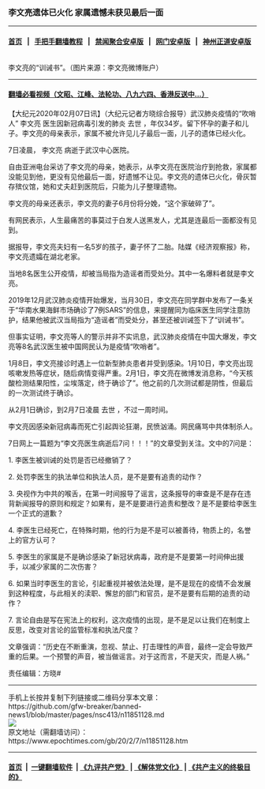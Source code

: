 ### 李文亮遗体已火化 家属遗憾未获见最后一面
------------------------

#### [首页](https://github.com/gfw-breaker/banned-news1/blob/master/README.md) &nbsp;&nbsp;|&nbsp;&nbsp; [手把手翻墙教程](https://github.com/gfw-breaker/guides/wiki) &nbsp;&nbsp;|&nbsp;&nbsp; [禁闻聚合安卓版](https://github.com/gfw-breaker/bn-android) &nbsp;&nbsp;|&nbsp;&nbsp; [网门安卓版](https://github.com/oGate2/oGate) &nbsp;&nbsp;|&nbsp;&nbsp; [神州正道安卓版](https://github.com/SzzdOgate/update) 



<div><img alt="" class="aligncenter wp-post-image" src="https://i.epochtimes.com/assets/uploads/2020/02/110757353_wuhandocletter2-304x400.jpg"/>
<div class="red16 caption">
 <p>
  李文亮的“训诫书”。（图片来源：李文亮微博账户）
 </p>
</div>
</div><hr/>

#### [翻墙必看视频（文昭、江峰、法轮功、八九六四、香港反送中...）](http://167.172.214.107/home.html)

<div><p>
 【大纪元2020年02月07日讯】（大纪元记者方晓综合报导）武汉肺炎疫情的“吹哨人”
 <ok href="https://www.epochtimes.com/gb/tag/%E6%9D%8E%E6%96%87%E4%BA%AE.html">
  李文亮
 </ok>
 医生因新冠病毒引发的肺炎
 <ok href="https://www.epochtimes.com/gb/tag/%E5%8E%BB%E4%B8%96.html">
  去世
 </ok>
 ，年仅34岁。留下怀孕的妻子和儿子。李文亮的母亲表示，家属不被允许见儿子最后一面，儿子的遗体已经火化。
</p>
<p>
 7日凌晨，
 <ok href="https://www.epochtimes.com/gb/tag/%E6%9D%8E%E6%96%87%E4%BA%AE.html">
  李文亮
 </ok>
 病逝于武汉中心医院。
</p>
<p>
 自由亚洲电台采访了李文亮的母亲，她表示，从李文亮在医院治疗到抢救，家属都没能见到他，更没有见他最后一面，好遗憾不让见。李文亮的遗体已火化，骨灰暂存殡仪馆，她和丈夫赶到医院后，只能为儿子整理遗物。
</p>
<p>
 李文亮的母亲还表示，李文亮的妻子6月份将分娩，“这个家破碎了”。
</p>
<p>
 有网民表示，人生最痛苦的事莫过于白发人送黑发人，尤其是连最后一面都没有见到。
</p>
<p>
 据报导，李文亮夫妇有一名5岁的孩子，妻子怀了二胎。陆媒《经济观察报》称，李文亮遗孀在湖北老家。
</p>
<p>
 当地8名医生公开疫情，却被当局指为造谣者而受处分。其中一名爆料者就是李文亮。
</p>
<p>
 2019年12月武汉肺炎疫情开始爆发，当月30日，李文亮在同学群中发布了一条关于“华南水果海鲜市场确诊了7例SARS”的信息，来提醒同为临床医生同学注意防护，结果他被武汉当局指为“造谣者”而受处分，甚至还被训诫签下了“训诫书”。
</p>
<p>
 但事实证明，李文亮等人的警示并非不实讯息，武汉肺炎疫情在中国大爆发，李文亮等8名武汉医生被中国网民认为是疫情“吹哨者”。
</p>
<p>
 1月8日，李文亮接诊时遇上一位新型肺炎患者并受到感染。1月10日，李文亮出现咳嗽发热等症状，随后病情变得严重。2月1日，李文亮在微博发消息称，“今天核酸检测结果阳性，尘埃落定，终于确诊了”。他之前的几次测试都是阴性，但最后的一次测试终于确诊。
</p>
<p>
 从2月1日确诊，到2月7日凌晨
 <ok href="https://www.epochtimes.com/gb/tag/%E5%8E%BB%E4%B8%96.html">
  去世
 </ok>
 ，不过一周时间。
</p>
<p>
 李文亮因感染新冠病毒而死亡引起舆论狂潮，民愤汹涌。网民痛骂中共体制杀人。
</p>
<p>
 7日网上一篇题为“李文亮医生病逝后7问！！！”的文章受到关注。文中的7问是：
</p>
<p>
 1. 李医生被训诫的处罚是否已经撤销了？
</p>
<p>
 2. 处罚李医生的执法单位和执法人员，是不是要有追责的动作？
</p>
<p>
 3. 央视作为中共的喉舌，在第一时间报导了谣言，这条报导的审查是不是存在违背新闻报导的原则和规定？如果有，是不是要进行追责和整改？是不是要给李医生一个正式的道歉？
</p>
<p>
 4. 李医生已经死亡，在特殊时期，他的行为是不是可以被善待，物质上的，名誉上的官方认可？
</p>
<p>
 5. 李医生的家属是不是确诊感染了新冠状病毒，政府是不是要第一时间伸出援手，以减少家属的二次伤害？
</p>
<p>
 6. 如果当时李医生的言论，引起重视并被依法处理，是不是现在的疫情不会发展到这种程度，与此相关的渎职、懈怠的部门和官员，是不是要有后期的追责的动作？
</p>
<p>
 7. 言论自由是写在宪法上的权利，这次疫情的出现，是不是足以让我们在制度上反思，改变对言论的监管标准和执法尺度？
</p>
<p>
 文章强调：“历史在不断重演，忽视、禁止、打击理性的声音，最终一定会导致严重的后果。一个预警的声音，被当做谣言。对于这而言，不是天灾，而是人祸。”
</p>
<p>
 责任编辑：方晓#
</p>
</div>
<hr/>
手机上长按并复制下列链接或二维码分享本文章：<br/>
https://github.com/gfw-breaker/banned-news1/blob/master/pages/nsc413/n11851128.md <br/>
<a href='https://github.com/gfw-breaker/banned-news1/blob/master/pages/nsc413/n11851128.md'><img src='https://github.com/gfw-breaker/banned-news1/blob/master/pages/nsc413/n11851128.md.png'/></a> <br/>
原文地址（需翻墙访问）：https://www.epochtimes.com/gb/20/2/7/n11851128.htm


------------------------
#### [首页](https://github.com/gfw-breaker/banned-news1/blob/master/README.md) &nbsp;|&nbsp; [一键翻墙软件](https://github.com/gfw-breaker/nogfw/blob/master/README.md) &nbsp;| [《九评共产党》](https://github.com/gfw-breaker/9ping.md/blob/master/README.md#九评之一评共产党是什么) | [《解体党文化》](https://github.com/gfw-breaker/jtdwh.md/blob/master/README.md) | [《共产主义的终极目的》](https://github.com/gfw-breaker/gczydzjmd.md/blob/master/README.md)


<img src='http://gfw-breaker.win/banned-news/pages/nsc413/n11851128.md' width='0px' height='0px'/>